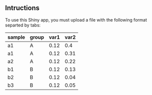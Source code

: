 ## Intructions

To use this Shiny app, you must upload a file with the following format separted by tabs:

| sample | group | var1 | var2 |
| ------ | ----- | ---- | ---- |
| a1     | A     | 0.12 | 0.4  |
| a1     | A     | 0.12 | 0.31 |
| a2     | A     | 0.12 | 0.22 |
| b1     | B     | 0.12 | 0.13 |
| b2     | B     | 0.12 | 0.04 |
| b3     | B     | 0.12 | 0.05 |
